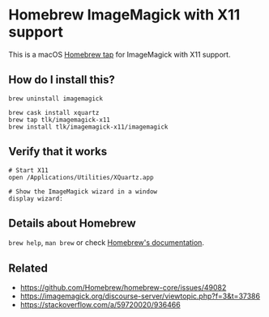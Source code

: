 # Homebrew ImageMagick with X11 support

This is a macOS [Homebrew tap](https://docs.brew.sh/Taps) for ImageMagick with X11 support.

## How do I install this?
```
brew uninstall imagemagick

brew cask install xquartz
brew tap tlk/imagemagick-x11
brew install tlk/imagemagick-x11/imagemagick
```

## Verify that it works
```
# Start X11
open /Applications/Utilities/XQuartz.app

# Show the ImageMagick wizard in a window
display wizard:
```

## Details about Homebrew
`brew help`, `man brew` or check [Homebrew's documentation](https://docs.brew.sh).


## Related
* https://github.com/Homebrew/homebrew-core/issues/49082
* https://imagemagick.org/discourse-server/viewtopic.php?f=3&t=37386
* https://stackoverflow.com/a/59720020/936466
